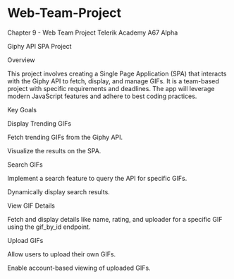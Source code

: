 # Web-Team-Project
Chapter 9 - Web Team Project  Telerik Academy A67 Alpha

Giphy API SPA Project

Overview

This project involves creating a Single Page Application (SPA) that interacts with the Giphy API to fetch, display, and manage GIFs. It is a team-based project with specific requirements and deadlines. The app will leverage modern JavaScript features and adhere to best coding practices.

Key Goals

Display Trending GIFs

Fetch trending GIFs from the Giphy API.

Visualize the results on the SPA.

Search GIFs

Implement a search feature to query the API for specific GIFs.

Dynamically display search results.

View GIF Details

Fetch and display details like name, rating, and uploader for a specific GIF using the gif_by_id endpoint.

Upload GIFs

Allow users to upload their own GIFs.

Enable account-based viewing of uploaded GIFs.
